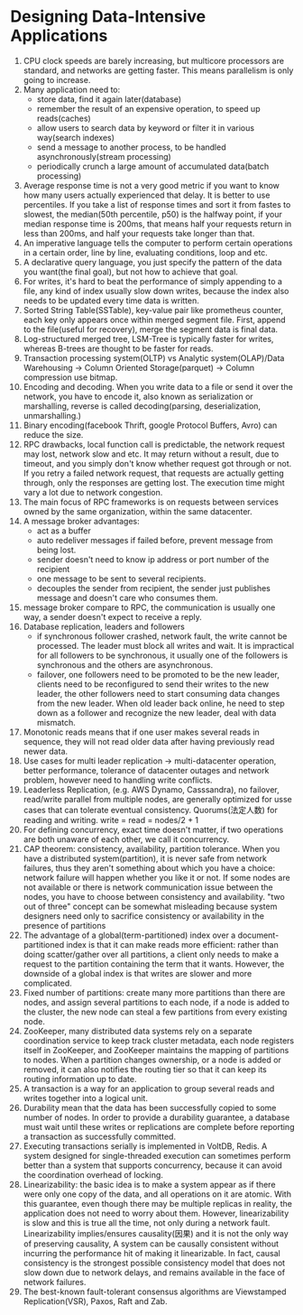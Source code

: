 # Designing Data-Intensive Applications

1. CPU clock speeds are barely increasing, but multicore processors are standard, and networks are getting faster. This means parallelism is only going to increase. 
2. Many application need to:
    - store data, find it again later(database)
    - remember the result of an expensive operation, to speed up reads(caches)
    - allow users to search data by keyword or filter it in various way(search indexes)
    - send a message to another process, to be handled asynchronously(stream processing)
    - periodically crunch a large amount of accumulated data(batch processing)
3. Average response time is not a very good metric if you want to know how many users actually experienced that delay. It is better to use percentiles. If you take a list of response times and sort it from fastes to slowest, the median(50th percentile, p50) is the halfway point, if your median response time is 200ms, that means half your requests return in less than 200ms, and half your requests take longer than that. 
4. An imperative language tells the computer to perform certain operations in a certain order, line by line, evaluating conditions, loop and etc.
5. A declarative query language, you just specify the pattern of the data you want(the final goal), but not how to achieve that goal. 
6. For writes, it's hard to beat the performance of simply appending to a file, any kind of index usually slow down writes, because the index also needs to be updated every time data is written. 
7. Sorted String Table(SSTable), key-value pair like prometheus counter, each key only appears once within merged segment file. First, append to the file(useful for recovery), merge the segment data is final data. 
8. Log-structured merged tree, LSM-Tree is typically faster for writes, whereas B-trees are thought to be faster for reads.
9. Transaction processing system(OLTP) vs Analytic system(OLAP)/Data Warehousing -> Column Oriented Storage(parquet) -> Column compression use bitmap.
10. Encoding and decoding. When you write data to a file or send it over the network, you have to encode it, also known as serialization or marshalling, reverse is called decoding(parsing, deserialization, unmarshalling.)
11. Binary encoding(facebook Thrift, google Protocol Buffers, Avro) can reduce the size. 
12. RPC drawbacks, local function call is predictable, the network request may lost, network slow and etc. It may return without a result, due to timeout, and you simply don't know whether request got through or not. If you retry a failed network request, that requests are actually getting through, only the responses are getting lost. The execution time might vary a lot due to network congestion. 
13. The main focus of RPC frameworks is on requests between services owned by the same organization, within the same datacenter. 
14. A message broker advantages:
    - act as a buffer
    - auto redeliver messages if failed before, prevent message from being lost.
    - sender doesn't need to know ip address or port number of the recipient
    - one message to be sent to several recipients.
    - decouples the sender from recipient, the sender just publishes message and doesn't care who consumes them. 
15. message broker compare to RPC, the communication is usually one way, a sender doesn't expect to receive a reply. 
16. Database replication, leaders and followers
    - if synchronous follower crashed, network fault, the write cannot be processed. The leader must block all writes and wait. It is impractical for all followers to be synchronous, it usually one of the followers is synchronous and the others are asynchronous. 
    - failover, one followers need to be promoted to be the new leader, clients need to be reconfigured to send their writes to the new leader, the other followers need to start consuming data changes from the new leader. When old leader back online, he need to step down as a follower and recognize the new leader, deal with data mismatch. 
17. Monotonic reads means that if one user makes several reads in sequence, they will not read older data after having previously read newer data.
18. Use cases for multi leader replication -> multi-datacenter operation, better performance, tolerance of datacenter outages and network problem, however need to handling write conflicts. 
19. Leaderless Replication, (e.g. AWS Dynamo, Casssandra), no failover, read/write parallel from multiple nodes, are generally optimized for usse cases that can tolerate eventual consistency. Quorums(法定人数) for reading and writing. write = read = nodes/2 + 1 
20. For defining concurrency, exact time doesn't matter, if two operations are both unaware of each other, we call it concurrency. 
21. CAP theorem: consistency, availability, partition tolerance. When you have a distributed system(partition), it is never safe from network failures, thus they aren't something about which you have a choice: network failure will happen whether you like it or not. If some nodes are not available or there is network communication issue between the nodes, you have to choose between consistency and availability. "two out of three" concept can be somewhat misleading because system designers need only to sacrifice consistency or availability in the presence of partitions
22. The advantage of a global(term-partitioned) index over a document-partitioned index is that it can make reads more efficient: rather than doing scatter/gather over all partitions, a client only needs to make a request to the partition containing the term that it wants. However, the downside of a global index is that writes are slower and more complicated. 
23. Fixed number of partitions: create many more partitions than there are nodes, and assign several partitions to each node, if a node is added to the cluster, the new node can steal a few partitions from every existing node. 
24. ZooKeeper, many distributed data systems rely on a separate coordination service to keep track cluster metadata, each node registers itself in ZooKeeper, and ZooKeeper maintains the mapping of partitions to nodes. When a partition changes ownership, or a node is added or removed, it can also notifies the routing tier so that it can keep its routing information up to date. 
25. A transaction is a way for an application to group several reads and writes together into a logical unit. 
26. Durability mean that the data has been successfully copied to some number of nodes. In order to provide a durability guarantee, a database must wait until these writes or replications are complete before reporting a transaction as successfully committed. 
27. Executing transactions serially is implemented in VoltDB, Redis. A system designed for single-threaded execution can sometimes perform better than a system that supports concurrency, because it can avoid the coordination overhead of locking. 
28. Linearizability: the basic idea is to make a system appear as if there were only one copy of the data, and all operations on it are atomic. With this guarantee, even though there may be multiple replicas in reality, the application does not need to worry about them. However, linearizability is slow and this is true all the time, not only during a network fault. Linearizability implies/ensures causality(因果) and it is not the only way of preserving causality, A system can be causally consistent without incurring the performance hit of making it linearizable. In fact, causal consistency is the strongest possible consistency model that does not slow down due to network delays, and remains available in the face of network failures. 
29. The best-known fault-tolerant consensus algorithms are Viewstamped Replication(VSR), Paxos, Raft and Zab.


